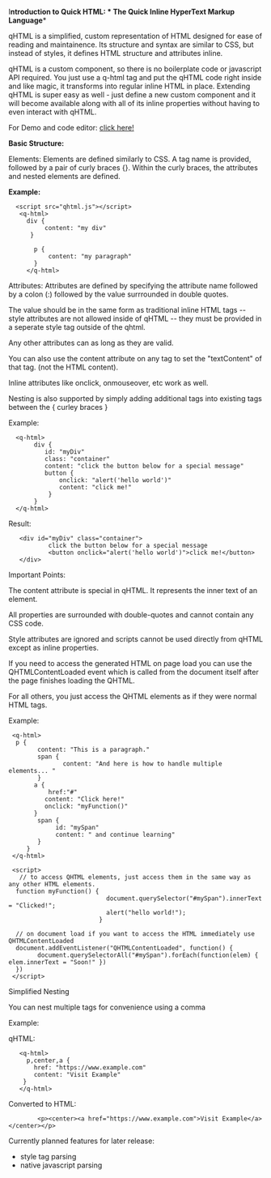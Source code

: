 I**ntroduction to Quick HTML: * The Quick Inline HyperText Markup Language***

qHTML is a simplified, custom representation of HTML designed for ease of reading and maintainence. Its structure and syntax are similar to CSS, but instead of styles, it defines HTML structure and attributes inline. 

qHTML is a custom component, so there is no boilerplate code or javascript API required. You just use a q-html tag and put the qHTML code right inside and like magic, it transforms into regular inline HTML in place. Extending qHTML is super easy as well - just define a new custom component and it will become available along with all of its inline properties without having to even interact with qHTML. 

For Demo and code editor:  <a href="https://mikeNickaloff.github.io/qhtml/demo.html">click here!</a>

**Basic Structure:**

Elements: Elements are defined similarly to CSS. A tag name is provided, followed by a pair of curly braces {}. Within the curly braces, the attributes and nested elements are defined.

**Example:**
 
      <script src="qhtml.js"></script>
       <q-html>
         div {
              content: "my div"
          }
    
           p {
               content: "my paragraph"
           }
         </q-html>

Attributes: Attributes are defined  by specifying the attribute name followed by a colon (:) followed by the value surrrounded in double quotes. 

The value should be in the same form as traditional inline HTML tags -- style attributes are not allowed inside of qHTML -- they must be provided in a seperate style tag outside of the qhtml. 

Any other attributes can as long as they are valid. 

You can also use the content attribute on any tag to set the "textContent" of that tag. (not the HTML content).

Inline attributes like onclick, onmouseover, etc  work as well.

Nesting is also supported by simply adding additional tags into existing tags between the { curley braces }


Example:
   

      <q-html>
           div {
              id: "myDiv"
              class: "container"
              content: "click the button below for a special message"
              button {
                  onclick: "alert('hello world')"
                  content: "click me!"
               }
           }
      </q-html>


  Result:  

       <div id="myDiv" class="container">
               click the button below for a special message  
               <button onclick="alert('hello world')">click me!</button>
       </div>

Important Points:

The content attribute is special in qHTML. It represents the inner text of an element.

All properties are surrounded with double-quotes and cannot contain any CSS code.

Style attributes are ignored and scripts cannot be used directly from qHTML except as inline properties. 

If you need to access the generated HTML on page load you can  use the QHTMLContentLoaded event which is called from the document itself after the page finishes loading the QHTML.

For all others, you just access the QHTML elements as if they were normal HTML tags.

Example:

     <q-html>
      p {
            content: "This is a paragraph."
            span {
                   content: "And here is how to handle multiple elements... "                   
            } 
           a { 
               href:"#"
              content: "Click here!"
              onclick: "myFunction()"
           }
            span { 
                 id: "mySpan"
                 content: " and continue learning"
            }
         }
     </q-html>

     <script>
       // to access QHTML elements, just access them in the same way as any other HTML elements.
      function myFunction() {  
                               document.querySelector("#mySpan").innerText = "Clicked!"; 
                               alert("hello world!"); 
                             }
                             
      // on document load if you want to access the HTML immediately use QHTMLContentLoaded
      document.addEventListener("QHTMLContentLoaded", function() {
            document.querySelectorAll("#mySpan").forEach(function(elem) {  elem.innerText = "Soon!" })
      })
     </script>


Simplified Nesting

You can nest multiple tags for convenience using a comma

Example:

qHTML:

       <q-html>
         p,center,a {
           href: "https://www.example.com"
           content: "Visit Example"
        }
       </q-html>

Converted to HTML:

            <p><center><a href="https://www.example.com">Visit Example</a></center></p>


 Currently planned features for later release:
 
- style tag parsing
- native javascript parsing

